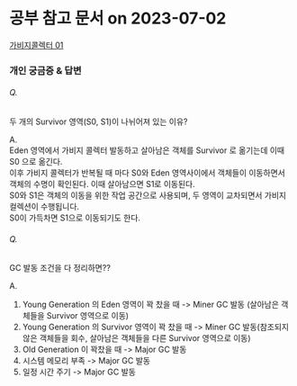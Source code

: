 # 공부 참고 문서 on 2023-07-02
[가비지콜렉터 01](https://mangkyu.tistory.com/118) 

### 개인 궁금증 & 답변
###### Q.  
두 개의 Survivor 영역(S0, S1)이 나뉘어져 있는 이유?   
   
A.    
Eden 영역에서 가비지 콜렉터 발동하고 살아남은 객체를 Survivor 로 옮기는데 이때 S0 으로 옮긴다.    
이후 가비지 콜렉터가 반복될 때 마다 S0와 Eden 영역사이에서 객체들이 이동하면서 객체의 수명이 확인된다. 이때 살아남으면 S1로 이동된다.   
S0와 S1은 객체의 이동을 위한 작업 공간으로 사용되며, 두 영역이 교차되면서 가비지 컬렉션이 수행됩니다.   
S0이 가득차면 S1으로 이동되기도 한다.   
   
   
###### Q.
GC 발동 조건을 다 정리하면??

A.
1. Young Generation 의 Eden 영역이 꽉 찼을 때 -> Miner GC 발동 (살아남은 객체들을 Survivor 영역으로 이동)
2. Young Generation 의 Survivor 영역이 꽉 찼을 때 -> Miner GC 발동(참조되지 않은 객체들을 회수, 살아남은 객체들을 다른 Survivor 영역으로 이동)
3. Old Generation 이 꽉찼을 때 -> Major GC 발동
4. 시스템 메모리 부족 -> Major GC 발동
5. 일정 시간 주기 -> Major GC 발동


   


